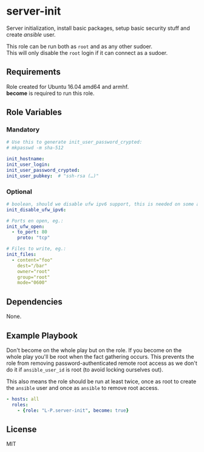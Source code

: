 # server-init
Server initialization, install basic packages, setup basic security stuff and
create _ansible_ user.

This role can be run both as `root` and as any other sudoer.  
This will only disable the `root` login if it can connect as a sudoer.

## Requirements
Role created for Ubuntu 16.04 amd64 and armhf.  
**become** is required to run this role.

## Role Variables
### Mandatory
```yaml
# Use this to generate init_user_password_crypted:
# mkpasswd -m sha-512

init_hostname:
init_user_login:
init_user_password_crypted:
init_user_pubkey:  # "ssh-rsa (…)"
```

### Optional
```yaml
# boolean, should we disable ufw ipv6 support, this is needed on some armhf hosts.
init_disable_ufw_ipv6:

# Ports en open, eg.:
init_ufw_open:
  - to_port: 80
    proto: "tcp"

# Files to write, eg.:
init_files:
  - content="foo"
    dest="/bar"
    owner="root"
    group="root"
    mode="0600"
```

## Dependencies
None.

## Example Playbook
Don't become on the whole play but on the role. If you become on the whole play
you'll be root when the fact gathering occurs.
This prevents the role from removing password-authenticated remote root access
as we don't do it if `ansible_user_id` is root (to avoid locking ourselves
out).

This also means the role should be run at least twice, once as root to create
the `ansible` user and once as `ansible` to remove root access.

```yaml
- hosts: all
  roles:
    - {role: "L-P.server-init", become: true}
```

## License
MIT
